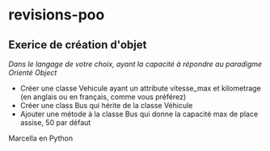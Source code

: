 # revisions-poo

## Exerice de création d'objet

_Dans le langage de votre choix, ayant la capacité à répondre au paradigme Orienté Object_

- Créer une classe Vehicule ayant un attribute vitesse_max et kilometrage (en anglais ou en français, comme vous préférez)
- Créer une class Bus qui hérite de la classe Véhicule
- Ajouter une métode à la classe Bus qui donne la capacité max de place assise, 50 par défaut


Marcella en Python


